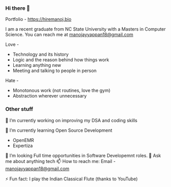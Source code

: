 ### Hi there 👋

Portfolio - https://hiremanoj.bio

I am a recent graduate from NC State University with a Masters in Computer Science.
You can reach me at manojayyappan18@gmail.com

Love -
- Technology and its history
- Logic and the reason behind how things work
- Learning anything new
- Meeting and talking to people in person

Hate -
- Monotonous work (not routines, love the gym)
- Abstraction wherever unnecessary

<!--
**manoj-ayyappan/manoj-ayyappan** is a ✨ _special_ ✨ repository because its `README.md` (this file) appears on your GitHub profile.

Here are some ideas to get you started:

-->
### Other stuff
 🔭 I’m currently working on improving my DSA and coding skills
 
 🌱 I’m currently learning Open Source Development
 - OpenEMR
 - Expertiza
<!-- - 👯 I’m looking to collaborate on ... -->
 🤔 I’m looking Full time opportunities in Software Developemnt roles.
 💬 Ask me about anything tech
 📫 How to reach me: Email - manojayyappan18@gmail.com
<!-- - 😄 Pronouns: ... -->
 ⚡ Fun fact: I play the Indian Classical Flute (thanks to YouTube)

